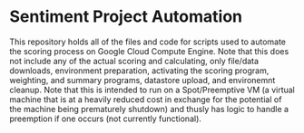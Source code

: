 # Sentiment Project Automation
This repository holds all of the files and code for scripts used to automate the scoring process on Google Cloud Compute Engine. Note that this does not include any of the actual scoring and calculating, only file/data downloads, environment preparation, activating the scoring program, weighting, and summary programs, datastore upload, and environemnt cleanup. Note that this is intended to run on a Spot/Preemptive VM (a virtual machine that is at a heavily reduced cost in exchange for the potential of the machine being prematurely shutdown) and thusly has logic to handle a preemption if one occurs (not currently functional).